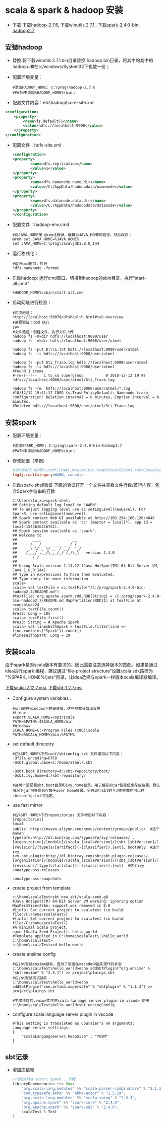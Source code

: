 
# scala & spark & hadoop 安装

- 下载
  [下载hadoop-2.7.6](http://mirrors.hust.edu.cn/apache/hadoop/common/hadoop-2.7.6/hadoop-2.7.6.tar.gz), [下载winutils 2.7.1 ](https://github.com/steveloughran/winutils), [下载spark-2.4.0-bin-hadoop2.7](http://mirrors.tuna.tsinghua.edu.cn/apache/spark/spark-2.4.0/spark-2.4.0-bin-hadoop2.7.tgz)

## 安装hadoop
- 替换
  将下载winutils 2.7.1 bin目录替换 hadoop bin目录，将其中的其中的hadoop.dll在c:/windows/System32下也放一份；

- 配置环境变量：
    ```shell  
    #添加HADOOP_HOME: c:\prog\hadoop-2.7.6
    #PATH中添加%HADOOP_HOME%\bin；
    ```

- 配置文件内容：etc\hadoop\core-site.xml
```xml
<configuration>
    <property>
        <name>fs.defaultFS</name>
        <value>hdfs://localhost:9000</value>
    </property>
</configuration>
```

- 配置文件：hdfs-site.xml

    ```xml
    <configuration>
    <property>
            <name>dfs.replication</name>
            <value>1</value>
    </property>
    <property>
            <name>dfs.namenode.name.dir</name>
            <value>/C:/AppData/hadoopdata/namenode</value>
    </property>
    <property>
            <name>dfs.datanode.data.dir</name>
            <value>/C:/AppData/hadoopdata/datanode</value>  
    </property>
    </configuration>
    ```
- 配置文件：hadoop-env.cmd
    ```shell  
    #将JAVA_HOME用 @rem注释掉，编辑为JAVA_HOME的路径，然后保存；
    @rem set JAVA_HOME=%JAVA_HOME%
    set JAVA_HOME=C:\prog\Java\jdk1.8.0_144
    ```

- 运行格式化：
    ```shell
    #运行cmd窗口，执行
    hdfs namenode -format
    ```

- 启动hadoop:
  运行cmd窗口，切换到hadoop的sbin目录，执行“start-all.cmd”
    ```shell
    %HADOOP_HOME%\sbin\start-all.cmd
    ```

- 启动网址进行检测：
    ```shell
    #网页验证：
    http://localhost:50070/dfshealth.html#tab-overview
    #进程验证：cmd 执行
    jps 
    #文件验证：创建文件，执行文件上传
    hadoop fs -mkdir hdfs://localhost:9000/user
    hadoop fs -mkdir hdfs://localhost:9000/user/atmel

    hadoop fs -put D:\\1.txt hdfs://localhost:9000/user/atmel
    hadoop fs -ls hdfs://localhost:9000/user/atmel

    hadoop fs -put Sti_Trace.log hdfs://localhost:9000/user/atmel
    hadoop fs -ls hdfs://localhost:9000/user/atmel
    #Found 1 items
    #-rw-r--r--   1 tu_xu supergroup          0 2018-12-12 19:47 hdfs://localhost:9000/user/atmel/Sti_Trace.log

    hadoop fs -rm  hdfs://localhost:9000/user/atmel/*.log
    #18/12/12 19:51:17 INFO fs.TrashPolicyDefault: Namenode trash configuration: Deletion interval = 0 minutes, Emptier interval = 0 minutes.
    #Deleted hdfs://localhost:9000/user/atmel/Sti_Trace.log
    ```

## 安装spark

- 配置环境变量：
    ```shell  
    #添加SPARK_HOME: C:\prog\spark-2.4.0-bin-hadoop2.7
    #PATH中添加%HADOOP_HOME%\bin；
    ```
- 修改配置（举例）

  ```ini
  #对%SPARK_HOME%\conf\log4j.properties.template中的log4j.rootCategory由INFO修改为WARN
  log4j.rootCategory=WARN, console
  ```

- 启动spark-shell验证
    下面的验证打开一个文件并查看文件行数/首行内容，包含Spark字符串的行数
    ```shell
    C:\Users\tu_xu>spark-shell
    ## Setting default log level to "WARN".
    ## To adjust logging level use sc.setLogLevel(newLevel). For SparkR, use setLogLevel(newLevel).
    ## Spark context Web UI available at http://169.254.168.126:4040
    ## Spark context available as 'sc' (master = local[*], app id = local-1544616216761).
    ## Spark session available as 'spark'.
    ## Welcome to
    ##       ____              __
    ##      / __/__  ___ _____/ /__
    ##     _\ \/ _ \/ _ `/ __/  '_/
    ##    /___/ .__/\_,_/_/ /_/\_\   version 2.4.0
    ##       /_/
    ##
    ## Using Scala version 2.11.12 (Java HotSpot(TM) 64-Bit Server VM, Java 1.8.0_144)
    ## Type in expressions to have them evaluated.
    ## Type :help for more information.
    scala>
    scala> val textFile = sc.textFile("/C:/prog/spark-2.4.0-bin-hadoop2.7/README.md")
    #textFile: org.apache.spark.rdd.RDD[String] = /C:/prog/spark-2.4.0-bin-hadoop2.7/README.md MapPartitionsRDD[1] at textFile at <console>:24
    scala> textFile.count()
    #res2: Long = 105
    scala> textFile.first()
    #res3: String = # Apache Spark
    scala> val linesWithSpark = textFile.filter(line => line.contains("Spark")).count()
    #linesWithSpark: Long = 20
    ```

## 安装scala

由于spark是对scala版本有要求的，因此需要注意选择版本的匹配。如果是通过idea进行spark 编程，建议通过"file-project structure"设置scala sdk路径为 "%SPARK_HOME%\jars"目录，让idea选择与spark一样版本scala编译器编译。

[下载scala-2.12.7.msi](http://downloads.typesafe.com/scala/2.12.7/scala-2.12.7.msi), [下载sbt-1.2.7.msi](https://piccolo.link/sbt-1.2.7.msi)

- Configure system variables：
    ```shell
    #从当前在windows下的安装看，这些参数会自动设置
    #Linux
    export SCALA_HOME=/opt/scala
    PATH=%PATH%:$SCALA_HOME/bin
    #Windows
    SCALA_HOME=C:\Program Files (x86)\scala
    PATH=%SCALA_HOME%\bin;%PATH%
    ```

- set default direcotry
    ```shell
    #在%SBT_HOME%下的conf/sbtconfig.txt 文件增加以下内容：
    -Dfile.encoding=UTF8
    -Dsbt.global.base=C:/home/atmel/.sbt

    -Dsbt.boot.directory=d:/sbt-repository/boot/
    -Dsbt.ivy.home=d:/sbt-repository/

    #这两个是配置sbt.boot目录和ivy.home目录，用于缓存的jar包等信息存放位置。默认情况下jar包等信息存放于user home目录。另外运行sbt的下JVM参数也可以在sbtconfig.txt中指定。
    ```

- use fast mirror
    ```shell
    #在%SBT_HOME%下的repositories 文件增加以下内容：
    [repositories]
    local
    public: http://maven.aliyun.com/nexus/content/groups/public/  #这个maven
    typesafe:http://dl.bintray.com/typesafe/ivy-releases/ , [organization]/[module]/(scala_[scalaVersion]/)(sbt_[sbtVersion]/)[revision]/[type]s/[artifact](-[classifier]).[ext], bootOnly  #这个ivy
    ivy-sbt-plugin:http://dl.bintray.com/sbt/sbt-plugin-releases/, [organization]/[module]/(scala_[scalaVersion]/)(sbt_[sbtVersion]/)[revision]/[type]s/[artifact](-[classifier]).[ext]  #这个ivy
    sonatype-oss-releases

    sonatype-oss-snapshots
    ```
- create project from template
  ```shell
  c:\home\scalaTest>sbt new sbt/scala-seed.g8
  #Java HotSpot(TM) 64-Bit Server VM warning: ignoring option MaxPermSize=256m; support was removed in 8.0
  #[info] Set current project to scalatest (in build file:/C:/home/scalaTest/)
  #[info] Set current project to scalatest (in build file:/C:/home/scalaTest/)
  #A minimal Scala project.
  name [Scala Seed Project]: hello_world
  #Template applied in C:\home\scalaTest\.\hello_world
  c:\home\scalaTest>  
  c:\home\scalaTest>cd hello_world
  ```

- create ensime config
    ```shell
    #在sbt安装ensime插件，是为了后面在vscode中能实现代码补全
    c:\home\scalaTest\hello_world>echo addSbtPlugin("org.ensime" % "sbt-ensime" % "2.5.1") >> project\pluings.sbt
    #在sbt安装测试插件
    c:\home\scalaTest\hello_world>echo addSbtPlugin("com.artima.supersafe" % "sbtplugin" % "1.1.3") >> project\pluings.sbt

    #生成项目的.enime文件供scala lanuage server plugin in vscode 使用
    c:\home\scalaTest\hello_world>sbt ensimeConfig
    ```
- configure scala language server plugin in vscode
    ```shell
    #This setting is translated as Coursier's vm arguments: 
    Language server setttings:
    {
        "scalaLanguageServer.heapSize" : "768M"
    }
    ```


## sbt记录

- 增加库依赖
    ```scala
    //增加akka actor，spark...举例
    libraryDependencies ++= Seq(
        "org.scala-lang.modules" %% "scala-parser-combinators" % "1.1.1",
        "com.typesafe.akka" %% "akka-actor" % "2.5.19",
        "org.scala-lang.modules" %% "scala-swing" % "2.0.3",
        "org.apache.spark" %% "spark-core" % "2.4.0",
        "org.apache.spark" %% "spark-sql" % "2.4.0",
        scalaTest % Test
    )

    ```

